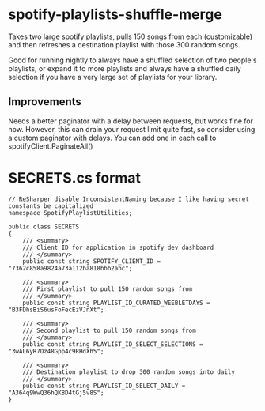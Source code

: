 # spotify-playlists-shuffle-merge

Takes two large spotify playlists, pulls 150 songs from each (customizable) and then refreshes a destination playlist with those 300 random songs. 

Good for running nightly to always have a shuffled selection of two people's playlists, or expand it to more playlists and always have a shuffled daily selection if you have a very large set of playlists for your library.

## Improvements

Needs a better paginator with a delay between requests, but works fine for now. However, this can drain your request limit quite fast, so consider using a custom paginator with delays. You can add one in each call to spotifyClient.PaginateAll()

# SECRETS.cs format

```
// ReSharper disable InconsistentNaming because I like having secret constants be capitalized 
namespace SpotifyPlaylistUtilities;

public class SECRETS
{
    /// <summary>
    /// Client ID for application in spotify dev dashboard
    /// </summary>
    public const string SPOTIFY_CLIENT_ID = "7362c858a9824a73a112ba818bbb2abc";
    
    /// <summary>
    /// First playlist to pull 150 random songs from
    /// </summary>
    public const string PLAYLIST_ID_CURATED_WEEBLETDAYS = "B3FDhsBiS6usFoFecEzVJnXt";
    
    /// <summary>
    /// Second playlist to pull 150 random songs from
    /// </summary>
    public const string PLAYLIST_ID_SELECT_SELECTIONS = "3wAL6yR7Dz48Gpp4c9RHdXh5";
    
    /// <summary>
    /// Destination playlist to drop 300 random songs into daily
    /// </summary>
    public const string PLAYLIST_ID_SELECT_DAILY = "A364q9WwQ36hQK8D4tGj5v8S";
}
```
